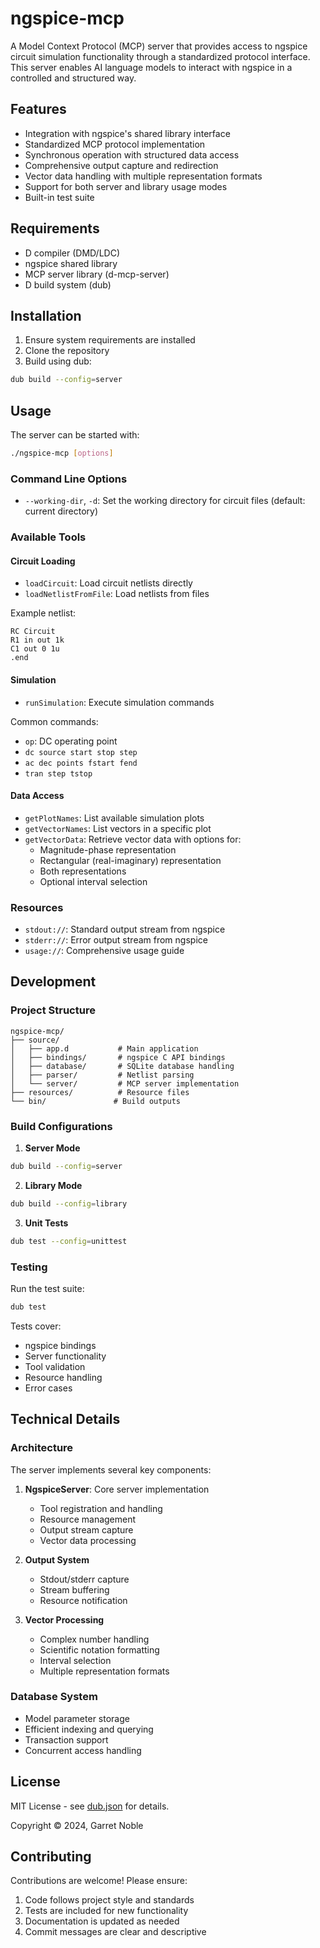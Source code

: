 # ngspice-mcp

A Model Context Protocol (MCP) server that provides access to ngspice circuit simulation functionality through a standardized protocol interface. This server enables AI language models to interact with ngspice in a controlled and structured way.

## Features

- Integration with ngspice's shared library interface
- Standardized MCP protocol implementation
- Synchronous operation with structured data access
- Comprehensive output capture and redirection
- Vector data handling with multiple representation formats
- Support for both server and library usage modes
- Built-in test suite

## Requirements

- D compiler (DMD/LDC)
- ngspice shared library
- MCP server library (d-mcp-server)
- D build system (dub)

## Installation

1. Ensure system requirements are installed
2. Clone the repository
3. Build using dub:

```bash
dub build --config=server
```

## Usage

The server can be started with:

```bash
./ngspice-mcp [options]
```

### Command Line Options

- `--working-dir`, `-d`: Set the working directory for circuit files (default: current directory)

### Available Tools

#### Circuit Loading
- `loadCircuit`: Load circuit netlists directly
- `loadNetlistFromFile`: Load netlists from files

Example netlist:
```spice
RC Circuit
R1 in out 1k
C1 out 0 1u
.end
```

#### Simulation
- `runSimulation`: Execute simulation commands

Common commands:
- `op`: DC operating point
- `dc source start stop step`
- `ac dec points fstart fend`
- `tran step tstop`

#### Data Access
- `getPlotNames`: List available simulation plots
- `getVectorNames`: List vectors in a specific plot
- `getVectorData`: Retrieve vector data with options for:
  - Magnitude-phase representation
  - Rectangular (real-imaginary) representation
  - Both representations
  - Optional interval selection

### Resources

- `stdout://`: Standard output stream from ngspice
- `stderr://`: Error output stream from ngspice
- `usage://`: Comprehensive usage guide

## Development

### Project Structure

```
ngspice-mcp/
├── source/
│   ├── app.d           # Main application
│   ├── bindings/       # ngspice C API bindings
│   ├── database/       # SQLite database handling
│   ├── parser/         # Netlist parsing
│   └── server/         # MCP server implementation
├── resources/          # Resource files
└── bin/               # Build outputs
```

### Build Configurations

1. **Server Mode**
```bash
dub build --config=server
```

2. **Library Mode**
```bash
dub build --config=library
```

3. **Unit Tests**
```bash
dub test --config=unittest
```

### Testing

Run the test suite:
```bash
dub test
```

Tests cover:
- ngspice bindings
- Server functionality
- Tool validation
- Resource handling
- Error cases

## Technical Details

### Architecture

The server implements several key components:

1. **NgspiceServer**: Core server implementation
   - Tool registration and handling
   - Resource management
   - Output stream capture
   - Vector data processing

2. **Output System**
   - Stdout/stderr capture
   - Stream buffering
   - Resource notification

3. **Vector Processing**
   - Complex number handling
   - Scientific notation formatting
   - Interval selection
   - Multiple representation formats

### Database System

- Model parameter storage
- Efficient indexing and querying
- Transaction support
- Concurrent access handling

## License

MIT License - see [dub.json](dub.json) for details.

Copyright © 2024, Garret Noble

## Contributing

Contributions are welcome! Please ensure:

1. Code follows project style and standards
2. Tests are included for new functionality
3. Documentation is updated as needed
4. Commit messages are clear and descriptive
